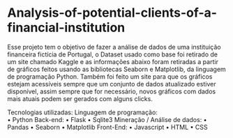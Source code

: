# Analysis-of-potential-clients-of-a-financial-institution
Esse projeto tem o objetivo de fazer a análise de dados de uma instituição financeira fictícia de Portugal, o Dataset usado como base foi retirado de um site chamado Kaggle e as informações abaixo foram retiradas a partir de gráficos feitos usando as bibliotecas Seaborn e Matplotlib, da linguagem de programação Python.
Também foi feito um site para que os gráficos estejam acessíveis sempre que um conjunto de dados atualizado estiver disponível, assim sempre que for necessário, novos gráficos com dados mais atuais podem ser gerados com alguns clicks.

Tecnologias utilizadas:
Linguagem de programação:<br>
    •	Python
	Back-end:
    •	Flask
    • Sqlite3
  Mineração / Análise de dados:
    •	Pandas
    •	Seaborn
    •	Matplotlib
  Front-End:
    •	Javascript
    •	HTML
    •	CSS
